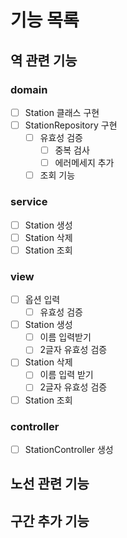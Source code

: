 # 기능 목록
## 역 관련 기능
### domain
- [ ] Station 클래스 구현
- [ ] StationRepository 구현
    - [ ] 유효성 검증
        - [ ] 중복 검사
        - [ ] 에러메세지 추가
    - [ ] 조회 기능

### service
- [ ] Station 생성
- [ ] Station 삭제
- [ ] Station 조회

### view
- [ ] 옵션 입력
    - [ ] 유효성 검증
- [ ] Station 생성
    - [ ] 이름 입력받기
    - [ ] 2글자 유효성 검증
- [ ] Station 삭제
    - [ ] 이름 입력 받기
    - [ ] 2글자 유효성 검증
- [ ] Station 조회

### controller
- [ ] StationController 생성

## 노선 관련 기능



## 구간 추가 기능